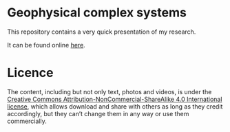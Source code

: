 # Geophysical complex systems

This repository contains a very quick presentation of my research.

It can be found online [here](https://cgadal-presentations.github.io/Research_presentation/talk.html#/title-slide).

# Licence

The content, including but not only text, photos and videos, is under the [Creative Commons Attribution-NonCommercial-ShareAlike 4.0 International license](https://creativecommons.org/licenses/by-nc-sa/4.0/legalcode.en), which allows download and share with others as long as they credit accordingly, but they can’t change them in any way or use them commercially.

